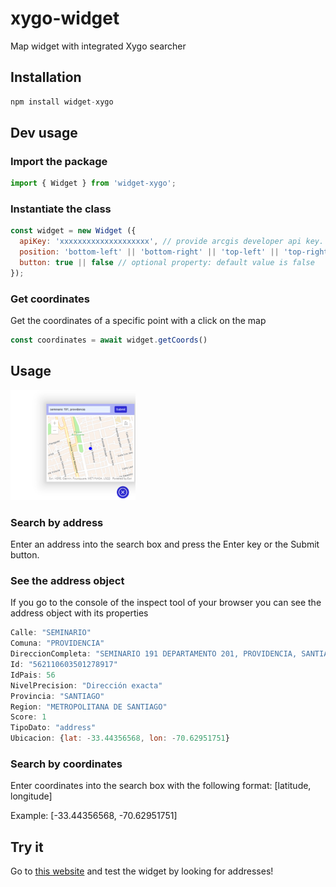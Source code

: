 # xygo-widget

Map widget with integrated Xygo searcher

## Installation

```js
npm install widget-xygo
```

## Dev usage

### Import the package

```js
import { Widget } from 'widget-xygo';
```

### Instantiate the class

```js
const widget = new Widget ({
  apiKey: 'xxxxxxxxxxxxxxxxxxxx', // provide arcgis developer api key. Required
  position: 'bottom-left' || 'bottom-right' || 'top-left' || 'top-right' , // optional property: default value is 'bottom-right'
  button: true || false // optional property: default value is false
});
```
### Get coordinates
Get the coordinates of a specific point with a click on the map
```js
const coordinates = await widget.getCoords()
```

## Usage    
<img src="assets/widget.png" alt="widget" style="width:200px"/>    

### Search by address    
Enter an address into the search box and press the Enter key or the Submit button.

### See the address object
If you go to the console of the inspect tool of your browser you can see the address object with its properties

```js
Calle: "SEMINARIO"  
Comuna: "PROVIDENCIA"  
DireccionCompleta: "SEMINARIO 191 DEPARTAMENTO 201, PROVIDENCIA, SANTIAGO, METROPOLITANA DE SANTIAGO"  
Id: "562110603501278917"  
IdPais: 56  
NivelPrecision: "Dirección exacta"  
Provincia: "SANTIAGO"  
Region: "METROPOLITANA DE SANTIAGO"  
Score: 1  
TipoDato: "address"  
Ubicacion: {lat: -33.44356568, lon: -70.62951751}  
```

### Search by coordinates    
Enter coordinates into the search box with the following format: [latitude, longitude]

Example:
[-33.44356568, -70.62951751]

## Try it
Go to [this website](https://widget-compilado.vercel.app) and test the widget by looking for addresses!